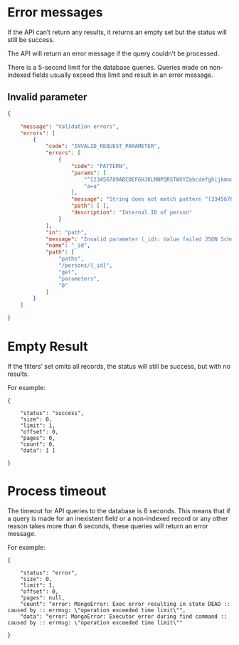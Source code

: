 # Error messages

If the API can’t return any results, it returns an empty set but the status will still be success.

The API will return an error message if the query couldn’t be processed.

There is a 5-second limit for the database queries. Queries made on non-indexed fields usually exceed this limit and result in an error message.

## Invalid parameter
```json
{

    "message": "Validation errors",
    "errors": [
        {
            "code": "INVALID_REQUEST_PARAMETER",
            "errors": [
                {
                    "code": "PATTERN",
                    "params": [
                        "^[23456789ABCDEFGHJKLMNPQRSTWXYZabcdefghijkmnopqrstuvwxyz]{17}$",
                        "a=a"
                    ],
                    "message": "String does not match pattern ^[23456789ABCDEFGHJKLMNPQRSTWXYZabcdefghijkmnopqrstuvwxyz]{17}$: a=a",
                    "path": [ ],
                    "description": "Internal ID of person"
                }
            ],
            "in": "path",
            "message": "Invalid parameter (_id): Value failed JSON Schema validation",
            "name": "_id",
            "path": [
                "paths",
                "/persons/{_id}",
                "get",
                "parameters",
                "0"
            ]
        }
    ]

}
```

# Empty Result

If the filters’ set omits all records, the status will still be success, but with no results.

For example:

```
{

    "status": "success",
    "size": 0,
    "limit": 1,
    "offset": 0,
    "pages": 0,
    "count": 0,
    "data": [ ]

}
```

# Process timeout

The timeout for API queries to the database is 6 seconds. This means that if a query is made for an inexistent field or a non-indexed record or any other reason takes more than 6 seconds, these queries will return an error message.

For example:
```
{

    "status": "error",
    "size": 0,
    "limit": 1,
    "offset": 0,
    "pages": null,
    "count": "error: MongoError: Exec error resulting in state DEAD :: caused by :: errmsg: \"operation exceeded time limit\"",
    "data": "error: MongoError: Executor error during find command :: caused by :: errmsg: \"operation exceeded time limit\""

}
```
